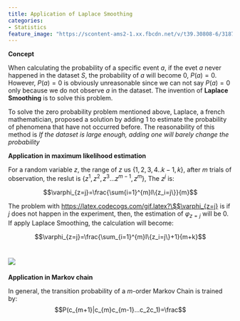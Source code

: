 ```yaml
---
title: Application of Laplace Smoothing
categories:
- Statistics
feature_image: "https://scontent-ams2-1.xx.fbcdn.net/v/t39.30808-6/318727714_1298950054279522_1327222508011670093_n.jpg?_nc_cat=108&ccb=1-7&_nc_sid=730e14&_nc_ohc=TnxHVTXAD_IAX-HmZVu&_nc_ht=scontent-ams2-1.xx&oh=00_AfBSzcy1lv2fJGWPylw7pRDyxpG_NNwrFmcdUXnopbawrg&oe=6394F523"
---
```

<head>
    <script src="https://cdn.mathjax.org/mathjax/latest/MathJax.js?config=TeX-AMS-MML_HTMLorMML" type="text/javascript"></script>
    <script type="text/x-mathjax-config">
        MathJax.Hub.Config({
            tex2jax: {
            skipTags: ['script', 'noscript', 'style', 'textarea', 'pre'],
            inlineMath: [['$','$']]
            }
        });
    </script>
</head>

**Concept**

When calculating the probability of a specific event $a$, if the evet $a$ never happened in the dataset $S$, the probability of $a$ will become $0$, $P(a)=0$. However, $P(a)=0$ is obviously unreasonable since we can not say $P(a)=0$ only because
we do not observe $a$ in the dataset. The invention of **Laplace Smoothing** is to solve this problem.

To solve the zero probability problem mentioned above, Laplace, a french mathematician, proposed a solution by adding $1$ to estimate the probability of phenomena that have not occurred before. The reasonability of this method is *If the dataset is large enough, adding one will barely change the probability*

**Application in maximum likelihood estimation**

For a random variable $z$, the range of $z$ us $\{1,2,3,4..k-1,k\}$, after *m* trials of observation, the reslut is $\{z^1,z^2,z^3...z^{m-1},z^{m}\}$, The 
$z^j$ is:

$$\varphi_{z=j}=\frac{\sum{i=1}^{m}I\{z_i=j\}}{m}$$

The problem with https://latex.codecogs.com/gif.latex?\$$\varphi_{z=j} is if *j* does not happen in the experiment, then, the estimation of $\varphi_{z=j}$ will be $0$.
 If apply Laplace Smoothing, the calculation will become:

$$\varphi_{z=j}=\frac{\sum_{i=1}^{m}I\{z_i=j\}+1}{m+k}$$

# <img src="http://chart.googleapis.com/chart?cht=tx&chl=\Large x=\frac{-b\pm\sqrt{b^2-4ac}}{2a}" style="border:none;">

**Application in Markov chain**

In general, the transition probability of a $m$-order Markov Chain is trained by:
$$P(c_{m+1}|c_{m}c_{m-1}...c_2c_1)=\frac$$
